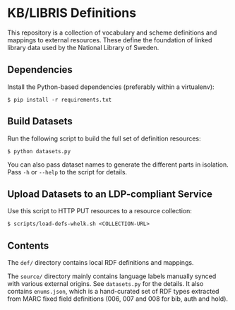 # KB/LIBRIS Definitions

This repository is a collection of vocabulary and scheme definitions and
mappings to external resources. These define the foundation of linked library
data used by the National Library of Sweden.

## Dependencies

Install the Python-based dependencies (preferably within a virtualenv):

    $ pip install -r requirements.txt

## Build Datasets

Run the following script to build the full set of definition resources:

    $ python datasets.py

You can also pass dataset names to generate the different parts in isolation.
Pass `-h` or `--help` to the script for details.

## Upload Datasets to an LDP-compliant Service

Use this script to HTTP PUT resources to a resource collection:

    $ scripts/load-defs-whelk.sh <COLLECTION-URL>

## Contents

The `def/` directory contains local RDF definitions and mappings.

The `source/` directory mainly contains language labels manually synced with
various external origins. See `datasets.py` for the details. It
also contains `enums.json`, which is a hand-curated set of RDF types extracted
from MARC fixed field definitions (006, 007 and 008 for bib, auth and hold).

